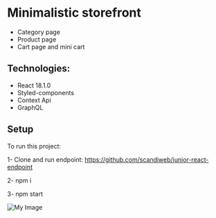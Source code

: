 # Minimalistic storefront
- Category page 
- Product page
- Cart page and mini cart

## Technologies:

- React 18.1.0
- Styled-components
- Context Api
- GraphQL

## Setup
 
 
To run this project:

1- Clone and run endpoint: https://github.com/scandiweb/junior-react-endpoint

2- npm i 

3- npm start



![My Image](https://lh3.googleusercontent.com/8Q3uf4wTyW9yn6oKwBGsd-njM0i0Ytlcj_Ry6pN2t3nG_xr-ctk5KbxPzjV1m54pkcpveEaMukorZerPhg3pRRrKncDIHTDzK3CzdTc7Epc6diZIb0c47FbjRoMbCg4oBf_J7Wl2InRyaTAxQb9FHYFwTH1D2O9_rauEOhaV7twm42zGKLfLBIxqlssVqi3PHDoc2kYx-4ElqQv9o9vq1fBg6rOlR-FTt0pAiU0c9vTQWnnia4XL2IMuVsTxI1b_GUzHDqhVW-zPKi1fYdDN3tJNwFdyYLDmUl9-DY1D4UIIwpXFCGVTlPG5fE4XEmTNTWni3OQN2m2DcV0zKuXmhshYS36fPL9EQ7IYtwkM7kUqFavfyFTncTXoR4mjQ91Js2tyAzLWvUKm3fJTsu3SXuFQuU0fFlIfwmfXp0ODf01NLe9xYz96jPs1kFPOYlPJ9I7myk_9N6ZOhzgnrtOcQoPtKnnb0A7XRcNW7V_26ZF-edNcZT1IGKFrkTZ7-rOV90Vhz3deb-7ouF-DVqn715pmoTLuFkByCDveCCXR-j5iSrOwi4RBeI7DDwd1ffe5Ake6sDy9DUVb51c96u3iQHBjdsbzpx5vys_BPnokWcKSHELqWDjMooTfldz3xIw3d5v4wXb6_6nehdF5F96zxHFaLiza-vyjTOuvbCbWYAKD7jm9IEU-9OIAVtK8Yq48ZAe55eRqy-OjGmTdMKR-ZGSGyCj9TZ27A8wH9-zYlFAP7aSsJwjibL0yyTfnS3ZR8QBD9IFpb2RHfdxtYONOPc8y7Gw_=w2878-h1638-no?authuser=0)
